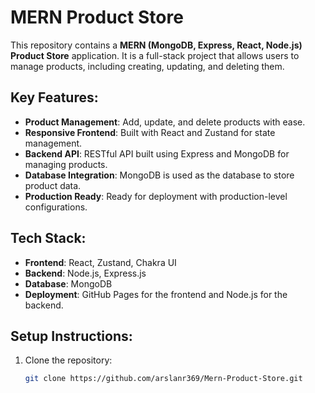 # MERN Product Store

This repository contains a **MERN (MongoDB, Express, React, Node.js) Product Store** application. It is a full-stack project that allows users to manage products, including creating, updating, and deleting them.

## Key Features:
- **Product Management**: Add, update, and delete products with ease.
- **Responsive Frontend**: Built with React and Zustand for state management.
- **Backend API**: RESTful API built using Express and MongoDB for managing products.
- **Database Integration**: MongoDB is used as the database to store product data.
- **Production Ready**: Ready for deployment with production-level configurations.

## Tech Stack:
- **Frontend**: React, Zustand, Chakra UI
- **Backend**: Node.js, Express.js
- **Database**: MongoDB
- **Deployment**: GitHub Pages for the frontend and Node.js for the backend.

## Setup Instructions:
1. Clone the repository:
   ```bash
   git clone https://github.com/arslanr369/Mern-Product-Store.git
